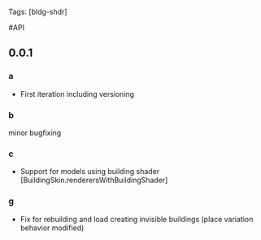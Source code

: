 ﻿Tags:
[bldg-shdr]

#API

## 0.0.1
### a
- First iteration including versioning

### b
minor bugfixing

### c
- Support for models using building shader [BuildingSkin.renderersWithBuildingShader]

### g
- Fix for rebuilding and load creating invisible buildings (place variation behavior modified)
